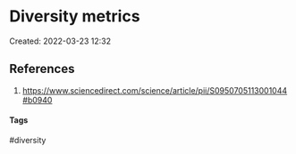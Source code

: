 # Diversity metrics
Created: 2022-03-23 12:32

## References
1. https://www.sciencedirect.com/science/article/pii/S0950705113001044#b0940


#### Tags
#diversity